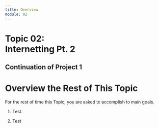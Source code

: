 ```yaml
---
title: Overview
module: 02
---
```


# Topic 02: <br /> Internetting Pt. 2

## Continuation of Project 1

# Overview the Rest of This Topic
For the rest of time this Topic, you are asked to accomplish to main goals.

1. Test.

2. Test

